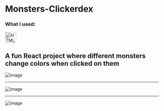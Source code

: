 # Monsters-Clickerdex
<h3>What I used:</h3>

<p align="left">
<a href="https://developer.mozilla.org/en-US/docs/Glossary/HTML5" target="_blank" rel="noreferrer"><img src="https://raw.githubusercontent.com/danielcranney/readme-generator/main/public/icons/skills/html5-colored.svg" width="36" height="36" alt="HTML5" /></a> 


<h2>A fun React project where different monsters change colors when clicked on them</h2>


![image](https://user-images.githubusercontent.com/91401714/195212160-3249103e-f3d6-46f7-85ee-406f98297d62.png)

----

![image](https://user-images.githubusercontent.com/91401714/195212225-45ac4d56-703b-4dfd-b042-e51830d64467.png)

----

![image](https://user-images.githubusercontent.com/91401714/195212254-e9a6e655-b83d-4384-8157-d48cad976ca0.png)
